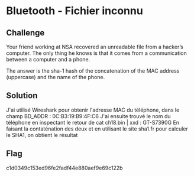# Bluetooth - Fichier inconnu

## Challenge

Your friend working at NSA recovered an unreadable file from a hacker’s computer. The only thing he knows is that it comes from a communication between a computer and a phone.

The answer is the sha-1 hash of the concatenation of the MAC address (uppercase) and the name of the phone.

## Solution

J'ai utilisé Wireshark pour obtenir l'adresse MAC du téléphone, dans le champ BD_ADDR : 0C:B3:19:B9:4F:C6
J'ai ensuite trouvé le nom du téléphone en inspectant le retour de cat ch18.bin | xxd : GT-S7390G
En faisant la contaténation des deux et en utilisant le site sha1.fr pour calculer le SHA1, on obtient le résultat

## Flag

c1d0349c153ed96fe2fadf44e880aef9e69c122b
